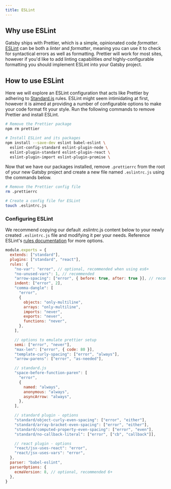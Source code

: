 ```yaml
---
title: ESLint
---
```


## Why use ESLint

Gatsby ships with Prettier, which is a simple, opinionated code _formatter_. [ESLint](https://eslint.org) can be both a _linter_ and _formatter_, meaning you can use it to check for syntactical errors as well as formatting. Prettier will work for most sites, however if you'd like to add linting capabilities _and_ highly-configurable formatting you should implement ESLint into your Gatsby project.

## How to use ESLint

Here we will explore an ESLint configuration that acts like Prettier by adhering to [Standard.js](https://standardjs.com) rules. ESLint might seem intimidating at first, however it is aimed at providing a number of configurable options to make your code format fit your style. Run the following commands to remove Prettier and install ESLint.

```bash
# Remove the Prettier package
npm rm prettier

# Install ESLint and its packages
npm install --save-dev eslint babel-eslint \
  eslint-config-standard eslint-plugin-node \
  eslint-plugin-standard eslint-plugin-react \
  eslint-plugin-import eslint-plugin-promise \
```

Now that we have our packages installed, remove `.prettierrc` from the root of your new Gatsby project and create a new file named `.eslintrc.js` using the commands below.

```bash
# Remove the Prettier config file
rm .prettierrc

# Create a config file for ESLint
touch .eslintrc.js
```

### Configuring ESLint

We recommend copying our default .eslintrc.js content below to your newly created `.eslintrc.js` file and modifying it per your needs. Reference ESLint's [rules documentation](https://eslint.org/docs/rules/) for more options.

```js:title=.eslintrc.js
module.exports = {
  extends: ["standard"],
  plugins: ["standard", "react"],
  rules: {
    "no-var": "error", // optional, recommended when using es6+
    "no-unused-vars": 1, // recommended
    "arrow-spacing": ["error", { before: true, after: true }], // recommended
    indent: ["error", 2],
    "comma-dangle": [
      "error",
      {
        objects: "only-multiline",
        arrays: "only-multiline",
        imports: "never",
        exports: "never",
        functions: "never",
      },
    ],

    // options to emulate prettier setup
    semi: ["error", "never"],
    "max-len": ["error", { code: 80 }],
    "template-curly-spacing": ["error", "always"],
    "arrow-parens": ["error", "as-needed"],

    // standard.js
    "space-before-function-paren": [
      "error",
      {
        named: "always",
        anonymous: "always",
        asyncArrow: "always",
      },
    ],

    // standard plugin - options
    "standard/object-curly-even-spacing": ["error", "either"],
    "standard/array-bracket-even-spacing": ["error", "either"],
    "standard/computed-property-even-spacing": ["error", "even"],
    "standard/no-callback-literal": ["error", ["cb", "callback"]],

    // react plugin - options
    "react/jsx-uses-react": "error",
    "react/jsx-uses-vars": "error",
  },
  parser: "babel-eslint",
  parserOptions: {
    ecmaVersion: 8, // optional, recommended 6+
  },
}
```
